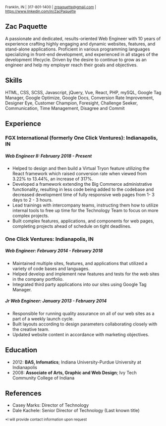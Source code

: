 <sup>Franklin, IN | 317-801-1400 | zrpaquette@gmail.com | https://www.linkedin.com/in/ZacPaquette</sup>

## Zac Paquette

A passionate and dedicated, results-oriented Web Engineer with 10 years of experience crafting highly engaging and dynamic websites, features, and stand-alone applications. Proficient in various programming languages specializing in front-end development, and experienced in all stages of the development lifecycle. Driven by the desire to continue to grow as an engineer and help my employer reach their goals and objectives.

## Skills

HTML, CSS, SCSS, Javascript, jQuery, Vue, React, PHP, mySQL, Google Tag Manager, Google Optimize, Google Docs, Conversion Rate Improvement, Designer Eye, Customer Champion, Foresight, Challenge Seeker, Communication, Time Management, Disagree and Commit

## Experience

### FGX International (formerly One Click Ventures): Indianapolis, IN

##### Web Engineer II: February 2018 - Present

- Helped to design and then build a Virtual Tryon feature utilizing the React framework which raised conversion rate when viewed from 3.22% to 13.44%, an increase of 317%.
- Developed a framework extending the Big Commerce administrative functionality, resulting in less code being added to the codebase and decreased development time of fully responsive web pages from 1- 3 days to 2 - 3 hours.
- Lead trainings with intercompany teams, instructing them how to utilize internal tools to free up time for the Technology Team to focus on more complex projects.
- Built complex features, applications, and components for web pages, completing projects ahead of schedule on tight deadlines.

### One Click Ventures: Indianapolis, IN

##### Web Engineer: February 2014 - February 2018

- Maintained multiple sites, features, and applications that utilized a variety of code bases and languages.
- Helped develop and implement new features and tests for the web sites in the company portfolio.
- Integrated third party applications into our sites using Google Tag Manager.

##### Jr Web Engineer: January 2013 - February 2014

- Responsible for running quality assurance on all of our web sites as a part of a weekly launch cycle.
- Built layouts according to design parameters collaborating closely with the creative team.
- Updated website content in accordance with marketing objectives.

## Education

- 2012: **BAS, Infomatics**; Indiana University-Purdue University at Indianapolis 
- 2008: **Associate of Arts, Graphic and Web Design**; Ivy Tech Community College of Indiana

## References
- Casey Marks: Director of Technology
- Dale Kachele: Senior Director of Technology (Last known title)  

<sup>*I will provide contact information upon request</sup>
